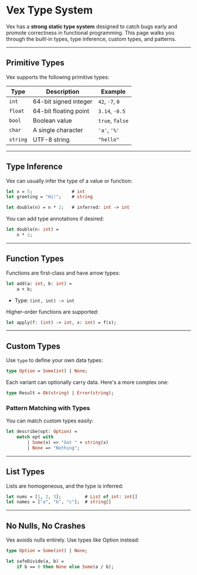 # Vex Type System

Vex has a **strong static type system** designed to catch bugs early and promote correctness in functional programming. This page walks you through the built-in types, type inference, custom types, and patterns.

---

## Primitive Types

Vex supports the following primitive types:

| Type   | Description                        | Example               |
|--------|------------------------------------|-----------------------|
| `int`  | 64-bit signed integer              | `42`, `-7`, `0`       |
| `float`| 64-bit floating point              | `3.14`, `-0.5`        |
| `bool` | Boolean value                      | `true`, `false`       |
| `char` | A single character                 | `'a'`, `'%'`          |
| `string` | UTF-8 string                     | `"hello"`             |

---

## Type Inference

Vex can usually infer the type of a value or function:

```ocaml
let x = 5;               # int
let greeting = "Hi!";    # string

let double(n) = n * 2;   # inferred: int -> int
```

You can add type annotations if desired:
```ocaml
let double(n: int) = 
    n * 2;
```

---

## Function Types
Functions are first-class and have arrow types:
```ocaml
let add(a: int, b: int) = 
    a + b;
```
- Type: `(int, int) -> int`

Higher-order functions are supported:
```ocaml
let apply(f: (int) -> int, x: int) = f(x);
```

---

## Custom Types
Use `type` to define your own data types:
```ocaml
type Option = Some(int) | None;
```
Each variant can optionally carry data. Here's a more complex one:
```ocaml
type Result = Ok(string) | Error(string);
```

### Pattern Matching with Types
You can match custom types easily:
```ocaml
let describe(opt: Option) = 
    match opt with
        | Some(x) => "Got " + string(x)
        | None => "Nothing";
```

---

## List Types
Lists are homogeneous, and the type is inferred:
```ocaml
let nums = [1, 2, 3];         # List of int: int[]
let names = ["a", "b", "c"];  # string[]
```

---

## No Nulls, No Crashes
Vex avoids nulls entirely. Use types like Option instead:
```ocaml
type Option = Some(int) | None;

let safeDivide(a, b) =
    if b == 0 then None else Some(a / b);
```